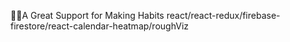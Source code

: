 ✌🏻A Great Support for Making Habits 
react/react-redux/firebase-firestore/react-calendar-heatmap/roughViz
